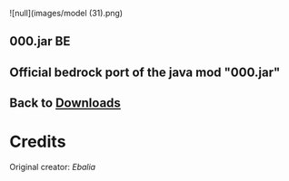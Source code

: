 ![null](images/model (31).png)

## 000.jar BE
Official bedrock port of the java mod "000.jar"
----------------
Back to [Downloads](Downloads.md)
----------------
# Credits

Original creator: *Ebalia*
